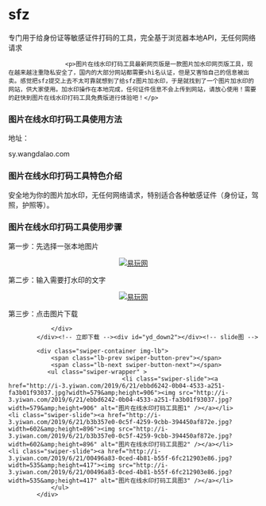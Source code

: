 # sfz
专门用于给身份证等敏感证件打码的工具，完全基于浏览器本地API，无任何网络请求

                    <p>图片在线水印打码工具最新网页版是一款图片加水印网页版工具，现在越来越注重隐私安全了，国内的大部分网站都需要shi名认证，但是又害怕自己的信息被出卖。感觉把sfz提交上去不太可靠就想到了给sfz图片加水印，于是就找到了一个图片加水印的网站，供大家使用。加水印操作在本地完成，任何证件信息不会上传到网站，请放心使用！需要的赶快到图片在线水印打码工具免费版进行体验吧！</p>

<h3>图片在线水印打码工具使用方法</h3>

<p>地址：</p>

<p>sy.wangdalao.com</p>

<h3>图片在线水印打码工具特色介绍</h3>

<p>安全地为你的图片加水印，无任何网络请求，特别适合各种敏感证件（身份证，驾照，护照等）。</p>

<h3>图片在线水印打码工具使用步骤</h3>

<p>第一步：先选择一张本地图片</p>

<p style="text-align: center;"><a href="http://i-3.yiwan.com/2019/6/21/9721a356-5991-458d-927c-6eaaafb6879b.jpg?width=602&amp;height=896" target="_blank"><img alt="易玩网" src="http://i-3.yiwan.com/2019/6/21/KDYwMHgp/9721a356-5991-458d-927c-6eaaafb6879b.jpg?width=602&amp;height=896" /></a></p>

<p>第二步：输入需要打水印的文字</p>

<p style="text-align: center;"><a href="http://i-3.yiwan.com/2019/6/21/600dd907-deb2-40d6-8727-694add95ede1.jpg?width=579&amp;height=906" target="_blank"><img alt="易玩网" src="http://i-3.yiwan.com/2019/6/21/KDYwMHgp/600dd907-deb2-40d6-8727-694add95ede1.jpg?width=579&amp;height=906" /></a></p>

<p>第三步：点击图片下载</p>

                    
                </div>
            </div><!-- 立即下载 --><div id="yd_down2"></div><!-- slide图 -->

            <div class="swiper-container img-lb">
                <span class="lb-prev swiper-button-prev"></span>
                <span class="lb-next swiper-button-next"></span>
               <ul class="swiper-wrapper" >
                                    <li class="swiper-slide"><a href="http://i-3.yiwan.com/2019/6/21/ebbd6242-0b04-4533-a251-fa3b01f93037.jpg?width=579&amp;height=906"><img src="http://i-3.yiwan.com/2019/6/21/ebbd6242-0b04-4533-a251-fa3b01f93037.jpg?width=579&amp;height=906" alt="图片在线水印打码工具图1" /></a></li>                                    <li class="swiper-slide"><a href="http://i-3.yiwan.com/2019/6/21/b3b357e0-0c5f-4259-9cbb-394450af872e.jpg?width=602&amp;height=896"><img src="http://i-3.yiwan.com/2019/6/21/b3b357e0-0c5f-4259-9cbb-394450af872e.jpg?width=602&amp;height=896" alt="图片在线水印打码工具图2" /></a></li>                                    <li class="swiper-slide"><a href="http://i-3.yiwan.com/2019/6/21/00496a83-0ced-4b81-b55f-6fc212903e86.jpg?width=535&amp;height=417"><img src="http://i-3.yiwan.com/2019/6/21/00496a83-0ced-4b81-b55f-6fc212903e86.jpg?width=535&amp;height=417" alt="图片在线水印打码工具图3" /></a></li>
                </ul>
            </div>
